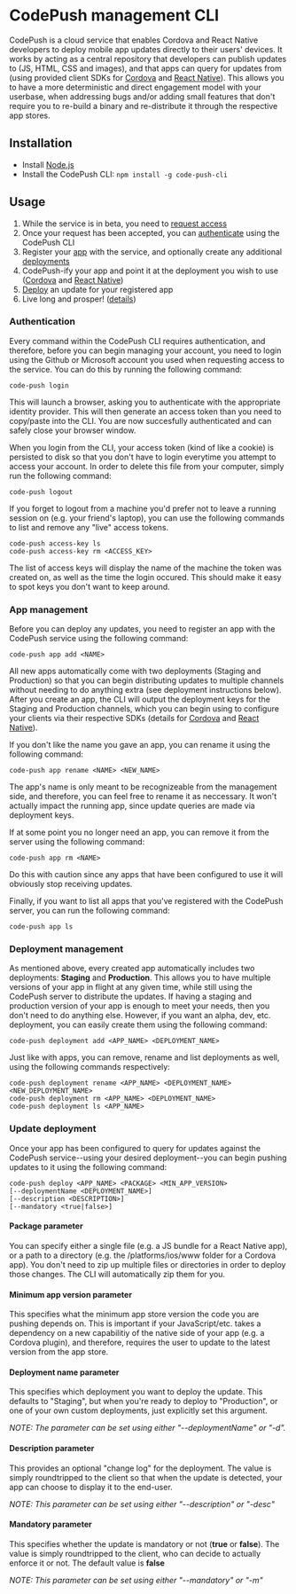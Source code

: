 # CodePush management CLI

CodePush is a cloud service that enables Cordova and React Native developers to deploy mobile app updates directly to their users' devices. It works by acting as
a central repository that developers can publish updates to (JS, HTML, CSS and images), and that apps can query for updates from (using provided client SDKs for
[Cordova](http://github.com/cordova-plugin-code-push) and [React Native](http://github.com/react-native-code-push)). This allows you to
have a more deterministic and direct engagement model with your userbase, when addressing bugs and/or adding small features that don't
require you to re-build a binary and re-distribute it through the respective app stores.

## Installation

* Install [Node.js](https://nodejs.org/) 
* Install the CodePush CLI: `npm install -g code-push-cli`

## Usage

1. While the service is in beta, you need to [request access](https://microsoft.github.io/code-push)
2. Once your request has been accepted, you can [authenticate](#authentication) using the CodePush CLI
3. Register your [app](#app-management) with the service, and optionally create any additional [deployments](#deployment-management)
4. CodePush-ify your app and point it at the deployment you wish to use ([Cordova](http://github.com/Microsoft/cordova-plugin-code-push) and [React Native](http://github.com/Microsoft/react-native-code-push))
5. [Deploy](#update-deployment) an update for your registered app
6. Live long and prosper! ([details](https://en.wikipedia.org/wiki/Vulcan_salute))

### Authentication

Every command within the CodePush CLI requires authentication, and therefore, before you can begin managing your account, you need to login using
the Github or Microsoft account you used when requesting access to the service. You can do this by running the following command:

```
code-push login
```

This will launch a browser, asking you to authenticate with the appropriate identity provider.
This will then generate an access token than you need to copy/paste into the CLI.
You are now succesfully authenticated and can safely close your browser window.

When you login from the CLI, your access token (kind of like a cookie) is persisted to disk so
that you don't have to login everytime you attempt to access your account. In order to delete
this file from your computer, simply run the following command:

```
code-push logout
```

If you forget to logout from a machine you'd prefer not to leave a running session on
(e.g. your friend's laptop), you can use the following commands to list and remove any
"live" access tokens. 

```
code-push access-key ls
code-push access-key rm <ACCESS_KEY>
```

The list of access keys will display the name of the machine the token was created on, as well
as the time the login occured. This should make it easy to spot keys you don't want to keep around.

### App management
Before you can deploy any updates, you need to register an app with the CodePush service
using the following command:

```
code-push app add <NAME>
```

All new apps automatically come with two deployments (Staging and Production) so that you
can begin distributing updates to multiple channels without needing to do anything extra
(see deployment instructions below). After you create an app, the CLI will output the deployment
keys for the Staging and Production channels, which you can begin using to configure your clients
via their respective SDKs (details for [Cordova](http://github.com/cordova-plugin-code-push) and
[React Native](http://github.com/react-native-code-push)).

If you don't like the name you gave an app, you can rename it using the following command:

```
code-push app rename <NAME> <NEW_NAME>
```

The app's name is only meant to be recognizeable from the management side, and therefore, you
can feel free to rename it as neccessary. It won't actually impact the running app, since update queries
are made via deployment keys.

If at some point you no longer need an app, you can remove it from the server using the following command:

```
code-push app rm <NAME>
```

Do this with caution since any apps that have been configured to use it will obviously stop receiving updates.

Finally, if you want to list all apps that you've registered with the CodePush server,
you can run the following command:

```
code-push app ls
```

### Deployment management
As mentioned above, every created app automatically includes two deployments: **Staging** and **Production**. 
This allows you to have multiple versions of your app in flight at any given time, while still using the CodePush
server to distribute the updates. If having a staging and production version of your app is enough to meet
your needs, then you don't need to do anything else. However, if you want an alpha, dev, etc. deployment,
you can easily create them using the following command:

```
code-push deployment add <APP_NAME> <DEPLOYMENT_NAME>
```

Just like with apps, you can remove, rename and list deployments as well, using the following commands respectively:

```
code-push deployment rename <APP_NAME> <DEPLOYMENT_NAME> <NEW_DEPLOYMENT_NAME>
code-push deployment rm <APP_NAME> <DEPLOYMENT_NAME>
code-push deployment ls <APP_NAME>
```

### Update deployment

Once your app has been configured to query for updates against the CodePush service--using your desired deployment--you
can begin pushing updates to it using the following command:

```
code-push deploy <APP_NAME> <PACKAGE> <MIN_APP_VERSION>
[--deploymentName <DEPLOYMENT_NAME>]
[--description <DESCRIPTION>]
[--mandatory <true|false>]
```

#### Package parameter

You can specify either a single file (e.g. a JS bundle for a React Native app), or a path to a directory
(e.g. the /platforms/ios/www folder for a Cordova app). You don't need to zip up multiple files or directories 
in order to deploy those changes. The CLI will automatically zip them for you.

#### Minimum app version parameter

This specifies what the minimum app store version the code you are pushing depends on. This is important if your
JavaScript/etc. takes a dependency on a new capabilitiy of the native side of your app (e.g. a Cordova plugin), and therefore,
requires the user to update to the latest version from the app store.

#### Deployment name parameter

This specifies which deployment you want to deploy the update. This defaults to "Staging", but when you're ready
to deploy to "Production", or one of your own custom deployments, just explicitly set this argument.

*NOTE: The parameter can be set using either "--deploymentName" or "-d".*

#### Description parameter

This provides an optional "change log" for the deployment. The value is simply roundtripped to the client
so that when the update is detected, your app can choose to display it to the end-user.

*NOTE: This parameter can be set using either "--description" or "-desc"*

#### Mandatory parameter

This specifies whether the update is mandatory or not (**true** or **false**). The value is simply roundtripped to the client,
who can decide to actually enforce it or not. The default value is **false**

*NOTE: This parameter can be set using either "--mandatory" or "-m"*